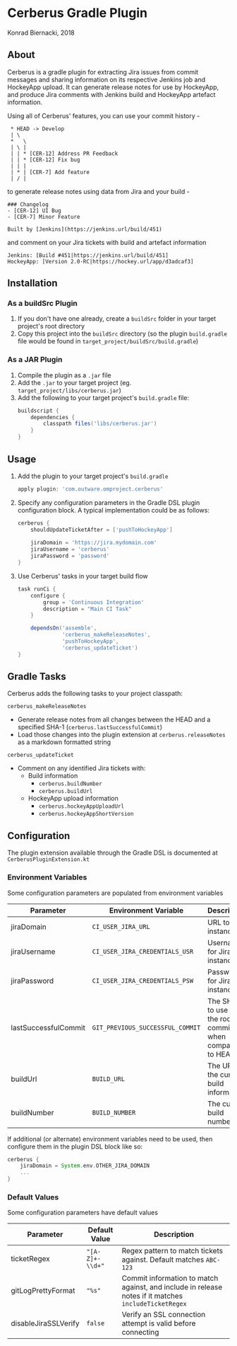 # Cerberus Gradle Plugin

Konrad Biernacki, 2018

## About

Cerberus is a gradle plugin for extracting Jira issues from commit messages and sharing information on its respective Jenkins job and HockeyApp upload. 
It can generate release notes for use by HockeyApp, and produce Jira comments with Jenkins build and HockeyApp artefact information.

Using all of Cerberus' features, you can use your commit history -
``` 
 * HEAD -> Develop
 | \ 
 *   \
 | \ |
 | | * [CER-12] Address PR Feedback
 | | * [CER-12] Fix bug
 | | | 
 | * | [CER-7] Add feature
 | / |
```

to generate release notes using data from Jira and your build -
```
### Changelog
- [CER-12] UI Bug
- [CER-7] Minor Feature

Built by [Jenkins](https://jenkins.url/build/451)
```

and comment on your Jira tickets with build and artefact information
```
Jenkins: [Build #451|https://jenkins.url/build/451]
HockeyApp: [Version 2.0-RC|https://hockey.url/app/d3adcaf3]
```

## Installation

### As a buildSrc Plugin

1. If you don't have one already, create a `buildSrc` folder in your target project's root directory
2. Copy this project into the `buildSrc` directory (so the plugin `build.gradle` file would be found in `target_project/buildSrc/build.gradle`)

### As a JAR Plugin

1. Compile the plugin as a `.jar` file
2. Add the `.jar` to your target project (eg. `target_project/libs/cerberus.jar`)
3. Add the following to your target project's `build.gradle` file:
    ```groovy
    buildscript {
        dependencies {
            classpath files('libs/cerberus.jar')
        }
    }
    ```

## Usage

1. Add the plugin to your target project's `build.gradle`
    ```groovy
    apply plugin: 'com.outware.omproject.cerberus'
    ```
2. Specify any configuration parameters in the Gradle DSL plugin configuration block. A typical implementation could be as follows:
    ```groovy
    cerberus {
        shouldUpdateTicketAfter = ['pushToHockeyApp']
        
        jiraDomain = 'https://jira.mydomain.com'
        jiraUsername = 'cerberus'
        jiraPassword = 'password'
    }
    ```
3. Use Cerberus' tasks in your target build flow

    ```groovy
    task runCi {
        configure {
            group = 'Continuous Integration'
            description = "Main CI Task"
        }
    
        dependsOn('assemble', 
                  'cerberus_makeReleaseNotes', 
                  'pushToHockeyApp', 
                  'cerberus_updateTicket')
    }
    ```

## Gradle Tasks

Cerberus adds the following tasks to your project classpath:

`cerberus_makeReleaseNotes`
- Generate release notes from all changes between the HEAD and a specified SHA-1 (`cerberus.lastSuccessfulCommit`)
- Load those changes into the plugin extension at `cerberus.releaseNotes` as a markdown formatted string

`cerberus_updateTicket`
- Comment on any identified Jira tickets with:
    - Build information
        - `cerberus.buildNumber`
        - `cerberus.buildUrl`
    - HockeyApp upload information
        - `cerberus.hockeyAppUploadUrl`
        - `cerberus.hockeyAppShortVersion`

## Configuration

The plugin extension available through the Gradle DSL is documented at `CerberusPluginExtension.kt`

### Environment Variables

Some configuration parameters are populated from environment variables

| Parameter            | Environment Variable             | Description                                                |
|----------------------|----------------------------------|------------------------------------------------------------|
| jiraDomain           | `CI_USER_JIRA_URL`               | URL to Jira instance                                       |
| jiraUsername         | `CI_USER_JIRA_CREDENTIALS_USR`   | Username for Jira instance                                 |
| jiraPassword         | `CI_USER_JIRA_CREDENTIALS_PSW`   | Password for Jira instance                                 |
| lastSuccessfulCommit | `GIT_PREVIOUS_SUCCESSFUL_COMMIT` | The SHA-1 to use as the root commit when comparing to HEAD |
| buildUrl             | `BUILD_URL`                      | The URL to the current build information                   |
| buildNumber          | `BUILD_NUMBER`                   | The current build number                                   |

If additional (or alternate) environment variables need to be used, then configure them in the plugin DSL block like so:

```groovy
cerberus {
    jiraDomain = System.env.OTHER_JIRA_DOMAIN
    ...
}
```

### Default Values

Some configuration parameters have default values 

| Parameter            | Default Value   | Description                                                                                          |
|----------------------|-----------------|------------------------------------------------------------------------------------------------------|
| ticketRegex          | `"[A-Z]+-\\d+"` | Regex pattern to match tickets against. Default matches `ABC-123`                                    |
| gitLogPrettyFormat   | `"%s"`          | Commit information to match against, and include in release notes if it matches `includeTicketRegex` |
| disableJiraSSLVerify | `false`         | Verify an SSL connection attempt is valid before connecting                                          |
